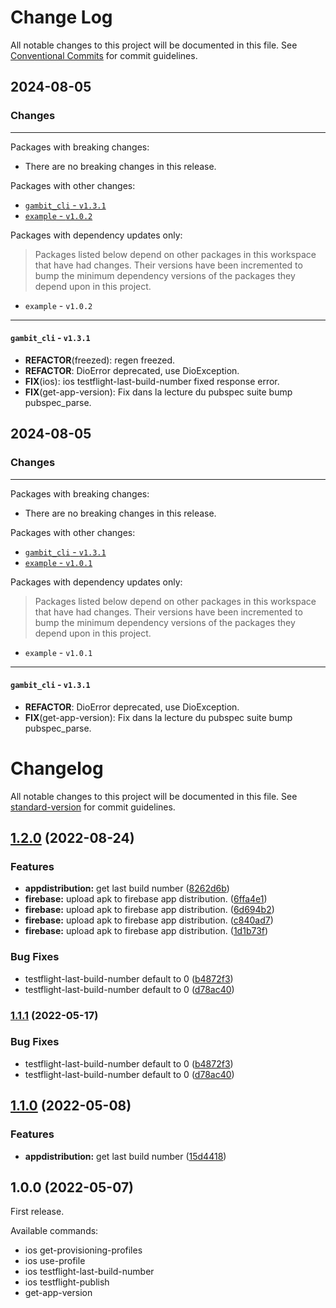 # Change Log

All notable changes to this project will be documented in this file.
See [Conventional Commits](https://conventionalcommits.org) for commit guidelines.

## 2024-08-05

### Changes

---

Packages with breaking changes:

 - There are no breaking changes in this release.

Packages with other changes:

 - [`gambit_cli` - `v1.3.1`](#gambit_cli---v131)
 - [`example` - `v1.0.2`](#example---v102)

Packages with dependency updates only:

> Packages listed below depend on other packages in this workspace that have had changes. Their versions have been incremented to bump the minimum dependency versions of the packages they depend upon in this project.

 - `example` - `v1.0.2`

---

#### `gambit_cli` - `v1.3.1`

 - **REFACTOR**(freezed): regen freezed.
 - **REFACTOR**: DioError deprecated, use DioException.
 - **FIX**(ios): ios testflight-last-build-number fixed response error.
 - **FIX**(get-app-version): Fix dans la lecture du pubspec suite bump pubspec_parse.


## 2024-08-05

### Changes

---

Packages with breaking changes:

 - There are no breaking changes in this release.

Packages with other changes:

 - [`gambit_cli` - `v1.3.1`](#gambit_cli---v131)
 - [`example` - `v1.0.1`](#example---v101)

Packages with dependency updates only:

> Packages listed below depend on other packages in this workspace that have had changes. Their versions have been incremented to bump the minimum dependency versions of the packages they depend upon in this project.

 - `example` - `v1.0.1`

---

#### `gambit_cli` - `v1.3.1`

 - **REFACTOR**: DioError deprecated, use DioException.
 - **FIX**(get-app-version): Fix dans la lecture du pubspec suite bump pubspec_parse.

# Changelog

All notable changes to this project will be documented in this file. See [standard-version](https://github.com/conventional-changelog/standard-version) for commit guidelines.

## [1.2.0](https://github.com/MaVilleMonShopping/Gambit-cli/compare/gambit_cli-v1.1.1...gambit_cli-v1.2.0) (2022-08-24)


### Features

* **appdistribution:** get last build number ([8262d6b](https://github.com/MaVilleMonShopping/Gambit-cli/commit/8262d6bcd37cb5fceb31798de34b100b8760e7d1))
* **firebase:** upload apk to firebase app distribution. ([6ffa4e1](https://github.com/MaVilleMonShopping/Gambit-cli/commit/6ffa4e1d182565194218ea1f108349dd04380b55))
* **firebase:** upload apk to firebase app distribution. ([6d694b2](https://github.com/MaVilleMonShopping/Gambit-cli/commit/6d694b21fb6384ca8a4c43829b163cc6babd173a))
* **firebase:** upload apk to firebase app distribution. ([c840ad7](https://github.com/MaVilleMonShopping/Gambit-cli/commit/c840ad7d966d6b75ab5dca898a3bacf571bad866))
* **firebase:** upload apk to firebase app distribution. ([1d1b73f](https://github.com/MaVilleMonShopping/Gambit-cli/commit/1d1b73f3dce2f77f1880d1635968214192b386d5))


### Bug Fixes

* testflight-last-build-number default to 0 ([b4872f3](https://github.com/MaVilleMonShopping/Gambit-cli/commit/b4872f36b1920f53f5d05063450fba04b6956f96))
* testflight-last-build-number default to 0 ([d78ac40](https://github.com/MaVilleMonShopping/Gambit-cli/commit/d78ac405dd4947666474eca17d278afd9e15e9a5))

### [1.1.1](https://github.com/Danaru87/Gambit-cli/compare/v1.1.0...v1.1.1) (2022-05-17)


### Bug Fixes

* testflight-last-build-number default to 0 ([b4872f3](https://github.com/Danaru87/Gambit-cli/commit/b4872f36b1920f53f5d05063450fba04b6956f96))
* testflight-last-build-number default to 0 ([d78ac40](https://github.com/Danaru87/Gambit-cli/commit/d78ac405dd4947666474eca17d278afd9e15e9a5))

## [1.1.0](https://github.com/Danaru87/Gambit-cli/compare/v1.0.0...v1.1.0) (2022-05-08)


### Features

* **appdistribution:** get last build number ([15d4418](https://github.com/Danaru87/Gambit-cli/commit/15d4418a3640cbaba04c84b2dac2e078d0cc9809))

## 1.0.0 (2022-05-07)

First release.

Available commands:

- ios get-provisioning-profiles
- ios use-profile
- ios testflight-last-build-number
- ios testflight-publish
- get-app-version
